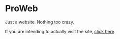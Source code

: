 ProWeb
======

Just a website. Nothing too crazy.

If you are intending to actually visit the site, [click here](https://thewindowspro98.github.io).
